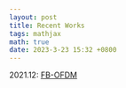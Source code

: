 ```yaml
---
layout: post
title: Recent Works
tags: mathjax
math: true
date: 2023-3-23 15:32 +0800
---
```

2021.12: [FB-OFDM](https://ieeexplore.ieee.org/document/9558804)
